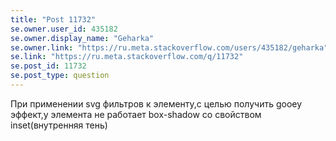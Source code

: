 ```yaml
---
title: "Post 11732"
se.owner.user_id: 435182
se.owner.display_name: "Geharka"
se.owner.link: "https://ru.meta.stackoverflow.com/users/435182/geharka"
se.link: "https://ru.meta.stackoverflow.com/q/11732"
se.post_id: 11732
se.post_type: question
---
```

<p>При применении svg фильтров к элементу,с целью получить gooey эффект,у элемента не работает box-shadow со свойством inset(внутренняя тень)</p>
